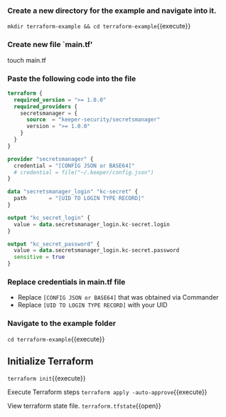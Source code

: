 ### Create a new directory for the example and navigate into it.

`mkdir terraform-example && cd terraform-example`{{execute}}


### Create new file `main.tf' 

touch main.tf


### Paste the following code into the file


```terraform
terraform {
  required_version = ">= 1.0.0"
  required_providers {
    secretsmanager = {
      source  = "keeper-security/secretsmanager"
      version = ">= 1.0.0"
    }
  }
}

provider "secretsmanager" {
  credential = "[CONFIG JSON or BASE64]"
  # credential = file("~/.keeper/config.json")
}

data "secretsmanager_login" "kc-secret" {
  path       = "[UID TO LOGIN TYPE RECORD]"
}

output "kc_secret_login" {
  value = data.secretsmanager_login.kc-secret.login
}

output "kc_secret_password" {
  value = data.secretsmanager_login.kc-secret.password
  sensitive = true
}
```

### Replace credentials in main.tf file

- Replace `[CONFIG JSON or BASE64]` that was obtained via Commander
- Replace `[UID TO LOGIN TYPE RECORD]` with your UID

### Navigate to the example folder

`cd terraform-example`{{execute}}

## Initialize Terraform
`terraform init`{{execute}}

Execute Terraform steps
`terraform apply -auto-approve`{{execute}}

View terraform state file.
`terraform.tfstate`{{open}}

